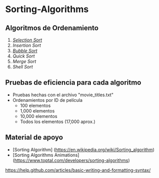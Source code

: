 # Sorting-Algorithms
## Algoritmos de Ordenamiento
1. *[Selection Sort](http://www.codingconnect.net/wp-content/uploads/2016/09/Selection-Sort.gif)*
2. *Insertion Sort*
3. *[Bubble Sort](https://upload.wikimedia.org/wikipedia/commons/c/c8/Bubble-sort-example-300px.gif)*
4. *Quick Sort*
5. *Merge Sort*
6. *Shell Sort*

## Pruebas de eficiencia para cada algoritmo
- Pruebas hechas con el archivo "movie_titles.txt"
- Ordenamientos por ID de película
  - 100 elementos
  - 1,000 elementos
  - 10,000 elementos
  - Todos los elementos (17,000 aprox.)

## Material de apoyo
* [Sorting Algorithm] (https://en.wikipedia.org/wiki/Sorting_algorithm)
* [Sorting Algorithms Animations] (https://www.toptal.com/developers/sorting-algorithms)



https://help.github.com/articles/basic-writing-and-formatting-syntax/
